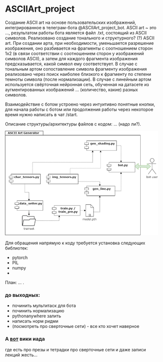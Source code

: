 # ASCIIArt_project

Создание ASCII art на основе пользовательских изображений, интегрированное в телеграм-бота @ASCIIArt_project_bot. ASCII art ~ это ..., результатом работы бота является файл .txt, состоящий из ASCII символов. Реализовано создание тонального и структурного? (?) ASCII art. При создании арта, при необходимости, уменьшается разрешение изображения, оно разбивается на фрагменты с соотношением сторон 1x2 (в связи соответствии с соотношением сторон у изображений символов ASCII), а затем для каждого фрагмента изображения предсказывается, какой символ ему соответствует. В случае с тональным артом сопоставление символа фрагменту изображения реализовано через поиск наиболее близкого к фрагменту по степени темноты символа (после нормализации). В случае с линейным артом используется свёрточная нейронная сеть, обученная на датасете из аугментированных изображений ... (количество, какие) разных символов.

Взаимодействие с ботом устроено через интуитивно понятные кнопки, для начала работы с ботом или продолжения работы через некоторое время нужно написать в чат /start. 


Описание структуры/архитектуры файлов с кодом: ... (надо ли?).

![](https://github.com/tadgeislamins/ASCIIArt_project/blob/main/files/ASCII.drawio.png)

Для обращения напрямую к коду требуется установка следующих библиотек: 
* pytorch
* PIL
* numpy
* 

План: ... .


### до выходных:
   * починить мультитаск для бота
   * починить нормализацию
   * pythonanywhere залить
   * написать норм ридми
   * (посмотреть про сверточные сети) - все кто хочет наверное

### А [вот](http://wiki.cs.hse.ru/%D0%9E%D1%81%D0%BD%D0%BE%D0%B2%D1%8B_%D0%B3%D0%BB%D1%83%D0%B1%D0%B8%D0%BD%D0%BD%D0%BE%D0%B3%D0%BE_%D0%BE%D0%B1%D1%83%D1%87%D0%B5%D0%BD%D0%B8%D1%8F) вики иада
где есть про презы и тетрадки про сверточные сети и даже записи лекций жесть...
